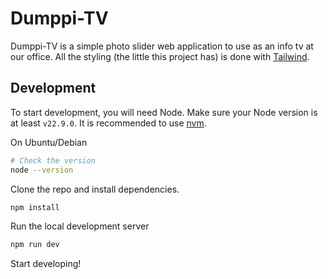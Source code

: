 # Dumppi-TV

Dumppi-TV is a simple photo slider web application to use as an info tv at our office. All the styling (the little this project has) is done with [Tailwind](https://tailwindcss.com/).

## Development

To start development, you will need Node. Make sure your Node version is at least `v22.9.0`. It is recommended to use [nvm](https://github.com/nvm-sh/nvm).

On Ubuntu/Debian

```bash
# Check the version
node --version
```

Clone the repo and install dependencies.

```bash
npm install
```

Run the local development server

```bash
npm run dev
```

Start developing!

